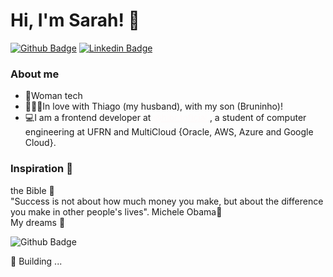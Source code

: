 # **Hi, I'm Sarah!** 👋

[![Github Badge](https://img.shields.io/badge/-Github-000?style=flat-square&logo=Github&logoColor=white&link=https://github.com/S-Sarinha)](https://github.com/S-Sarinha)
[![Linkedin Badge](https://img.shields.io/badge/-LinkedIn-blue?style=flat-square&logo=Linkedin&logoColor=white&link=https://www.linkedin.com/in/sarah-cb-silva/)](https://www.linkedin.com/in/sarah-cb-silva/)


### About me

<ul>
    <li>💁Woman tech</li>
    <li>👨‍👩‍👦In love with Thiago (my husband), with my son (Bruninho)!</li>
    <li>💻I am a frontend developer at <a style="color:#FFFAFA" href="https://github.com/hibritoficial"> @hibritoficial</a> , a student of computer engineering at UFRN and MultiCloud {Oracle, AWS, Azure and Google Cloud}.</li>
</ul>


### Inspiration 💬

<p>the Bible 📘<br>
"Success is not about how much money you make, but about the difference you make in other people's lives". Michele Obama🌟<br>
My dreams 🚀</p>

![Github Badge](https://img.shields.io/badge/be%20bolt-be%20bolt-orange)

<p>
🚧 Building ...
</p>
